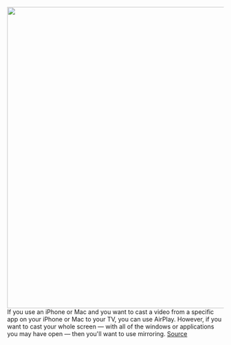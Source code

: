 <img src='https://cdn.vox-cdn.com/thumbor/Wa4XJJ5vOWOkqKyJnW-0TiWuHQk=/0x0:1519x887/1200x800/filters:focal(639x323:881x565)/cdn.vox-cdn.com/uploads/chorus_image/image/66791017/airplay2.0.jpg' width='700px' /><br/>
If you use an iPhone or Mac and you want to cast a video from a specific app on your iPhone or Mac to your TV, you can use AirPlay. However, if you want to cast your whole screen — with all of the windows or applications you may have open — then you'll want to use mirroring.
<a href='https://www.theverge.com/21252589/tv-mirror-screen-iphone-mac-how-to-apple-airplay-2-cast'> Source <a/>